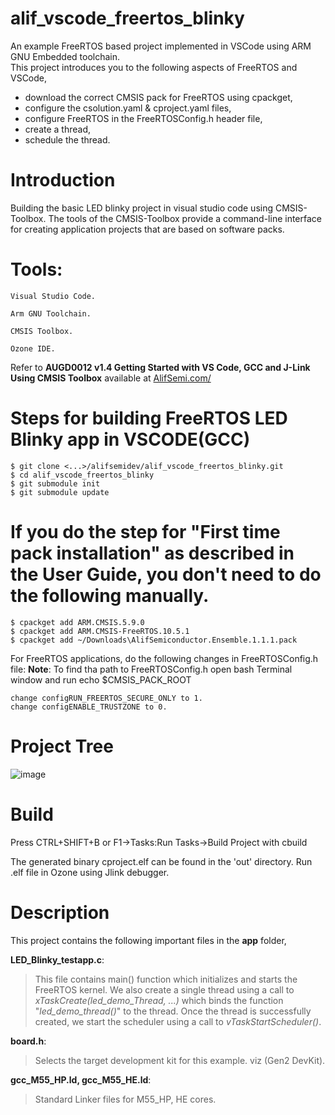 # alif_vscode_freertos_blinky
An example FreeRTOS based project implemented in VSCode using ARM GNU Embedded toolchain.   
This project introduces you to the following aspects of FreeRTOS and VSCode,
- download the correct CMSIS pack for FreeRTOS using cpackget,
- configure the csolution.yaml & cproject.yaml files,
- configure FreeRTOS in the FreeRTOSConfig.h header file,
- create a thread,
- schedule the thread.

# Introduction 

Building the basic LED blinky project in visual studio code using CMSIS-Toolbox. The tools of the CMSIS-Toolbox provide a command-line interface for creating application projects that are based on software packs. 

# Tools: 

    Visual Studio Code.  

    Arm GNU Toolchain.  

    CMSIS Toolbox. 

    Ozone IDE. 

Refer to **AUGD0012 v1.4 Getting Started with VS Code, GCC and J-Link Using CMSIS Toolbox** available at [AlifSemi.com/](https://alifsemi.com/support/application-notes-user-guides/ensemble/)
# Steps for building FreeRTOS LED Blinky app in VSCODE(GCC) 

    $ git clone <...>/alifsemidev/alif_vscode_freertos_blinky.git
    $ cd alif_vscode_freertos_blinky
    $ git submodule init
    $ git submodule update
# If you do the step for "First time pack installation" as described in the User Guide, you don't need to do the following manually. 
    $ cpackget add ARM.CMSIS.5.9.0 
    $ cpackget add ARM.CMSIS-FreeRTOS.10.5.1
    $ cpackget add ~/Downloads\AlifSemiconductor.Ensemble.1.1.1.pack    

For FreeRTOS applications, do the following changes in FreeRTOSConfig.h file: 
**Note**: To find tha path to FreeRTOSConfig.h open bash Terminal window and run echo $CMSIS_PACK_ROOT

    change configRUN_FREERTOS_SECURE_ONLY to 1. 
    change configENABLE_TRUSTZONE to 0.

# Project Tree

![image](https://github.com/AlifSemiDev/alif_vscode_freertos_blinky/assets/118854049/bae23be4-e456-415b-905a-b28334472073)
 
# Build

Press CTRL+SHIFT+B or F1->Tasks:Run Tasks->Build Project with cbuild

The generated binary cproject.elf can be found in the 'out' directory.
Run .elf file in Ozone using Jlink debugger.

# Description

This project contains the following important files in the **app** folder,   

**LED_Blinky_testapp.c**:   
>This file contains main() function which initializes and starts the FreeRTOS kernel.
We also create a single thread using a call to *xTaskCreate(led_demo_Thread, ...)* which binds the function "*led_demo_thread()*" to the thread.
Once the thread is successfully created, we start the scheduler using a call to *vTaskStartScheduler()*.  
  
**board.h**:  
>Selects the target development kit for this example. viz (Gen2 DevKit).   

**gcc_M55_HP.ld, gcc_M55_HE.ld**:   
>Standard Linker files for M55_HP, HE cores.   

